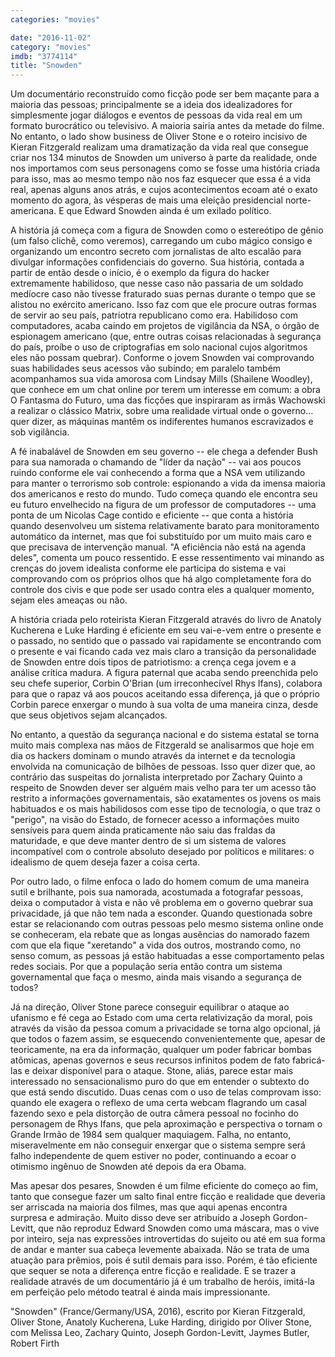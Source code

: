 ```yaml
---
categories: "movies"

date: "2016-11-02"
category: "movies"
imdb: "3774114"
title: "Snowden"
---
```

Um documentário reconstruído como ficção pode ser bem maçante para a maioria das pessoas; principalmente se a ideia dos idealizadores for simplesmente jogar diálogos e eventos de pessoas da vida real em um formato burocrático ou televisivo. A maioria sairia antes da metade do filme. No entanto, o lado show business de Oliver Stone e o roteiro incisivo de Kieran Fitzgerald realizam uma dramatização da vida real que consegue criar nos 134 minutos de Snowden um universo à parte da realidade, onde nos importamos com seus personagens como se fosse uma história criada para isso, mas ao mesmo tempo não nos faz esquecer que essa é a vida real, apenas alguns anos atrás, e cujos acontecimentos ecoam até o exato momento do agora, às vésperas de mais uma eleição presidencial norte-americana. E que Edward Snowden ainda é um exilado político.

A história já começa com a figura de Snowden como o estereótipo de gênio (um falso clichê, como veremos), carregando um cubo mágico consigo e organizando um encontro secreto com jornalistas de alto escalão para divulgar informações confidenciais do governo. Sua história, contada a partir de então desde o início, é o exemplo da figura do hacker extremamente habilidoso, que nesse caso não passaria de um soldado medíocre caso não tivesse fraturado suas pernas durante o tempo que se alistou no exército americano. Isso faz com que ele procure outras formas de servir ao seu país, patriotra republicano como era. Habilidoso com computadores, acaba caindo em projetos de vigilância da NSA, o órgão de espionagem americano (que, entre outras coisas relacionadas à segurança do país, proíbe o uso de criptografias em solo nacional cujos algoritmos eles não possam quebrar). Conforme o jovem Snowden vai comprovando suas habilidades seus acessos vão subindo; em paralelo também acompanhamos sua vida amorosa com Lindsay Mills (Shailene Woodley), que conhece em um chat online por terem um interesse em comum: a obra O Fantasma do Futuro, uma das ficções que inspiraram as irmãs Wachowski a realizar o clássico Matrix, sobre uma realidade virtual onde o governo... quer dizer, as máquinas mantêm os indiferentes humanos escravizados e sob vigilância.

A fé inabalável de Snowden em seu governo -- ele chega a defender Bush para sua namorada o chamando de "líder da nação" -- vai aos poucos ruindo conforme ele vai conhecendo a forma que a NSA vem utilizando para manter o terrorismo sob controle: espionando a vida da imensa maioria dos americanos e resto do mundo. Tudo começa quando ele encontra seu eu futuro envelhecido na figura de um professor de computadores -- uma ponta de um Nicolas Cage contido e eficiente -- que conta a história quando desenvolveu um sistema relativamente barato para monitoramento automático da internet, mas que foi substituído por um muito mais caro e que precisava de intervenção manual. "A eficiência não está na agenda deles", comenta um pouco ressentido. E esse ressentimento vai minando as crenças do jovem idealista conforme ele participa do sistema e vai comprovando com os próprios olhos que há algo completamente fora do controle dos civis e que pode ser usado contra eles a qualquer momento, sejam eles ameaças ou não.

A história criada pelo roteirista Kieran Fitzgerald através do livro de Anatoly Kucherena e Luke Harding é eficiente em seu vai-e-vem entre o presente e o passado, no sentido que o passado vai rapidamente se encontrando com o presente e vai ficando cada vez mais claro a transição da personalidade de Snowden entre dois tipos de patriotismo: a crença cega jovem e a análise crítica madura. A figura paternal que acaba sendo preenchida pelo seu chefe superior, Corbin O'Brian (um irreconhecível Rhys Ifans), colabora para que o rapaz vá aos poucos aceitando essa diferença, já que o próprio Corbin parece enxergar o mundo à sua volta de uma maneira cinza, desde que seus objetivos sejam alcançados.

No entanto, a questão da segurança nacional e do sistema estatal se torna muito mais complexa nas mãos de Fitzgerald se analisarmos que hoje em dia os hackers dominam o mundo através da internet e da tecnologia envolvida na comunicação de bilhões de pessoas. Isso quer dizer que, ao contrário das suspeitas do jornalista interpretado por Zachary Quinto a respeito de Snowden dever ser alguém mais velho para ter um acesso tão restrito a informações governamentais, são exatamentes os jovens os mais habituados e os mais habilidosos com esse tipo de tecnologia, o que traz o "perigo", na visão do Estado, de fornecer acesso a informações muito sensíveis para quem ainda praticamente não saiu das fraldas da maturidade, e que deve manter dentro de si um sistema de valores incompatível com o controle absoluto desejado por políticos e militares: o idealismo de quem deseja fazer a coisa certa.

Por outro lado, o filme enfoca o lado do homem comum de uma maneira sutil e brilhante, pois sua namorada, acostumada a fotografar pessoas, deixa o computador à vista e não vê problema em o governo quebrar sua privacidade, já que não tem nada a esconder. Quando questionada sobre estar se relacionando com outras pessoas pelo mesmo sistema online onde se conheceram, ela rebate que as longas ausências do namorado fazem com que ela fique "xeretando" a vida dos outros, mostrando como, no senso comum, as pessoas já estão habituadas a esse comportamento pelas redes sociais. Por que a população seria então contra um sistema governamental que faça o mesmo, ainda mais visando a segurança de todos?

Já na direção, Oliver Stone parece conseguir equilibrar o ataque ao ufanismo e fé cega ao Estado com uma certa relativização da moral, pois através da visão da pessoa comum a privacidade se torna algo opcional, já que todos o fazem assim, se esquecendo convenientemente que, apesar de teoricamente, na era da informação, qualquer um poder fabricar bombas atômicas, apenas governos e seus recursos infinitos podem de fato fabricá-las e deixar disponível para o ataque. Stone, aliás, parece estar mais interessado no sensacionalismo puro do que em entender o subtexto do que está sendo discutido. Duas cenas com o uso de telas comprovam isso: quando ele exagera o reflexo de uma certa webcam flagrando um casal fazendo sexo e pela distorção de outra câmera pessoal no focinho do personagem de Rhys Ifans, que pela aproximação e perspectiva o tornam o Grande Irmão de 1984 sem qualquer maquiagem. Falha, no entanto, miseravelmente em não conseguir enxergar que o sistema sempre será falho independente de quem estiver no poder, continuando a ecoar o otimismo ingênuo de Snowden até depois da era Obama.

Mas apesar dos pesares, Snowden é um filme eficiente do começo ao fim, tanto que consegue fazer um salto final entre ficção e realidade que deveria ser arriscada na maioria dos filmes, mas que aqui apenas encontra surpresa e admiração. Muito disso deve ser atribuído a Joseph Gordon-Levitt, que não reproduz Edward Snowden como uma máscara, mas o vive por inteiro, seja nas expressões introvertidas do sujeito ou até em sua forma de andar e manter sua cabeça levemente abaixada. Não se trata de uma atuação para prêmios, pois é sutil demais para isso. Porém, é tão eficiente que sequer se nota a diferença entre ficção e realidade. E se trazer a realidade através de um documentário já é um trabalho de heróis, imitá-la em perfeição pelo método teatral é ainda mais impressionante.

"Snowden" (France/Germany/USA, 2016), escrito por Kieran Fitzgerald, Oliver Stone, Anatoly Kucherena, Luke Harding, dirigido por Oliver Stone, com Melissa Leo, Zachary Quinto, Joseph Gordon-Levitt, Jaymes Butler, Robert Firth


